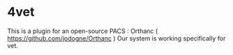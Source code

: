 # 4vet
This is a plugin for an open-source PACS : Orthanc ( https://github.com/jodogne/Orthanc )
Our system is working specifically for vet. 
